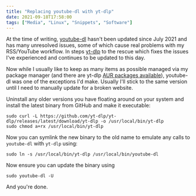 ```yaml
---
title: "Replacing youtube-dl with yt-dlp"
date: 2021-09-18T17:58:00
tags: ["Media", "Linux", "Snippets", "Software"]
---
```


At the time of writing, [youtube-dl](https://github.com/ytdl-org/youtube-dl) hasn't been updated since July 2021 and has many unresolved issues, some of which cause real problems with my RSS/YouTube workflow. In steps [yt-dlp](https://github.com/yt-dlp/yt-dlp) to the rescue which fixes the issues I've experienced and continues to be updated to this day.

Now while I usually like to keep as many items as possible managed via my package manager (and there are yt-dlp [AUR packages available](https://aur.archlinux.org/packages/?K=yt-dlp)), youtube-dl was one of the exceptions I'd make. Usually I'll stick to the same version until I need to manually update for a broken website.

Uninstall any older versions you have floating around on your system and install the latest binary from GitHub and make it executable:
```
sudo curl -L https://github.com/yt-dlp/yt-dlp/releases/latest/download/yt-dlp -o /usr/local/bin/yt-dlp
sudo chmod a+rx /usr/local/bin/yt-dlp
```

Now you can symlink the new binary to the old name to emulate any calls to `youtube-dl` with `yt-dlp` using:
```
sudo ln -s /usr/local/bin/yt-dlp /usr/local/bin/youtube-dl
```

Now ensure you can update the binary using
```
sudo youtube-dl -U
```

And you're done.